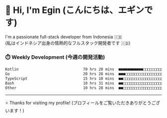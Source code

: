 # 👋 Hi, I'm Egin (こんにちは、エギンです)

I'm a passionate full-stack developer from Indonesia 🇮🇩  
(私はインドネシア出身の情熱的なフルスタック開発者です 🇮🇩)

### ⏱️ Weekly Development (今週の開発活動)

<!--START_SECTION:waka-->

```txt
Kotlin                             70 hrs 20 mins  ■■■■■■■■■■■□□□□□□□□□□□□□□   45.23 %
Go                                 20 hrs 28 mins  ■■■□□□□□□□□□□□□□□□□□□□□□□   13.16 %
TypeScript                         15 hrs 10 mins  ■■□□□□□□□□□□□□□□□□□□□□□□□   09.76 %
Bash                               10 hrs 31 mins  ■■□□□□□□□□□□□□□□□□□□□□□□□   06.77 %
Other                              10 hrs 28 mins  ■■□□□□□□□□□□□□□□□□□□□□□□□   06.74 %
```

<!--END_SECTION:waka-->

---

⭐️ Thanks for visiting my profile! (プロフィールをご覧いただきありがとうございます！)


<!-- Security scan triggered at 2025-09-02 02:45:51 -->